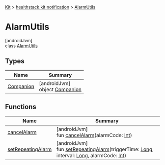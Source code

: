 
[Kit](../../../kit.html) > [healthstack.kit.notification](../index.html) > [AlarmUtils](index.html)



# AlarmUtils



[androidJvm]\
class [AlarmUtils](index.html)



## Types


| Name | Summary |
|---|---|
| [Companion](-companion/index.html) | [androidJvm]<br>object [Companion](-companion/index.html) |


## Functions


| Name | Summary |
|---|---|
| [cancelAlarm](cancel-alarm.html) | [androidJvm]<br>fun [cancelAlarm](cancel-alarm.html)(alarmCode: [Int](https://kotlinlang.org/api/latest/jvm/stdlib/kotlin/-int/index.html)) |
| [setRepeatingAlarm](set-repeating-alarm.html) | [androidJvm]<br>fun [setRepeatingAlarm](set-repeating-alarm.html)(triggerTime: [Long](https://kotlinlang.org/api/latest/jvm/stdlib/kotlin/-long/index.html), interval: [Long](https://kotlinlang.org/api/latest/jvm/stdlib/kotlin/-long/index.html), alarmCode: [Int](https://kotlinlang.org/api/latest/jvm/stdlib/kotlin/-int/index.html)) |

